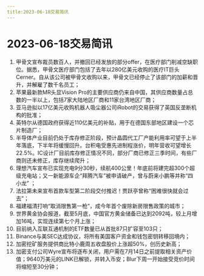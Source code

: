 ```yaml
---
title:2023-06-18交易简讯
---
```

# 2023-06-18交易简讯
1. 甲骨文宣布裁员数百人，并撤回已经发放的部分offer，在医疗部门削减空缺职位。据悉，甲骨文医疗部门包括了去年以280亿美元收购的医疗IT巨头Cerner。自从该公司被甲骨文收购以来，甲骨文已经停止了该部门的加薪和晋升，并解雇了数千名员工；
2. 苹果最新款MR头显Vision Pro的主要供应商仍来自中国，其供应商数量占总数的一半以上，包括7家大陆地区厂商和11家台湾地区厂商；
3. 亚马逊拟以17亿美元收购机器人吸尘器公司iRobot的交易获得了英国反垄断机构的批准；
4. 英特尔从德国政府获得近110亿美元的补贴，用于在德国东部地区建设一个芯片制造厂；
5. 半导体产业目前仍处于库存修正阶段，预计晶圆代工厂产能利用率可望于上半年落底，下半年将缓慢回升。台积电受惠先进制程涨价，明年营收可望增长22.5%。IC设计厂目前库存修正情况不同，部分厂商已修正三季时间，有些厂商则还未修正，库存继续爬升；
6. 理想汽车宣布已实现充电9分30秒，续航400公里！年底前将建完超300个超级充电站；又一新能源车企“拜腾汽车”被申请破产，曾与蔚来小鹏等并称“四小龙” ；
7. 法拉第未来宣布首款车型第二阶段交付推迟！贾跃亭曾称“困难很快就会过去”；
8. 福建福清打响“取消限售第一枪”，成今年首个废除新房限售政策的城市；
9. 世界黄金协会报道，截至5月底，中国官方黄金储备已达到2092吨，较上月增加16吨，实现连续第七个月上涨；
10. 目前纳入互联互通机制的ETF数量已从首批87只扩容至103只；
11. Binance与美SEC达成协议，将所有美国客户资金和钱包密钥转移回境内；
12. 加密挖矿服务提供商比特小鹿周五收盘股价上涨超50%，创历史新高；
13. 加密支付公司Wyre宣布将逐布关闭，用户需在7月14日之前提取相关资产价值；9640万美元的LINK已解锁，并转入币安；Blur下周一开始接受竞价时间将缩短至30分钟；